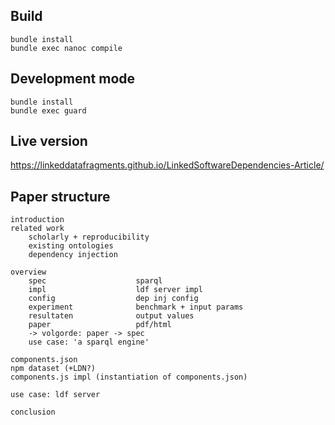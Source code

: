 ## Build
```
bundle install
bundle exec nanoc compile
```

## Development mode
```
bundle install
bundle exec guard
```

## Live version
https://linkeddatafragments.github.io/LinkedSoftwareDependencies-Article/

## Paper structure
```
introduction
related work
    scholarly + reproducibility
    existing ontologies
    dependency injection

overview
    spec                    sparql
    impl                    ldf server impl
    config                  dep inj config
    experiment              benchmark + input params
    resultaten              output values
    paper                   pdf/html
    -> volgorde: paper -> spec
    use case: 'a sparql engine'    

components.json
npm dataset (+LDN?)
components.js impl (instantiation of components.json)

use case: ldf server

conclusion
```
